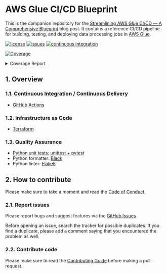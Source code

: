 # AWS Glue CI/CD Blueprint

This is the companion repository for the [Streamlining AWS Glue CI/CD — A Comprehensive
Blueprint](https://github.com/ricardolsmendes/aws-glue-ci-cd-blueprint) blog post. It
contains a reference CI/CD pipeline for building, testing, and deploying data processing
jobs in [AWS Glue](https://aws.amazon.com/glue/).

[![license](https://img.shields.io/github/license/ricardolsmendes/aws-glue-ci-cd-blueprint.svg)](https://github.com/ricardolsmendes/aws-glue-ci-cd-blueprint/blob/main/LICENSE)
[![issues](https://img.shields.io/github/issues/ricardolsmendes/aws-glue-ci-cd-blueprint.svg)](https://github.com/ricardolsmendes/aws-glue-ci-cd-blueprint/issues)
[![continuous integration](https://github.com/ricardolsmendes/aws-glue-ci-cd-blueprint/actions/workflows/on-push-to-main.yaml/badge.svg)](https://github.com/ricardolsmendes/aws-glue-ci-cd-blueprint/actions/workflows/on-push-to-main.yaml)

<!-- Pytest Coverage Comment:Begin -->
<a href="https://github.com/ricardolsmendes/aws-glue-ci-cd-blueprint/blob/main/README.md"><img alt="Coverage" src="https://img.shields.io/badge/Coverage-95%25-brightgreen.svg" /></a><details><summary>Coverage Report </summary><table><tr><th>File</th><th>Stmts</th><th>Miss</th><th>Cover</th><th>Missing</th></tr><tbody><tr><td colspan="5"><b>src</b></td></tr><tr><td>&nbsp; &nbsp;<a href="https://github.com/ricardolsmendes/aws-glue-ci-cd-blueprint/blob/main/src/s3_json_to_parquet_job.py">s3_json_to_parquet_job.py</a></td><td>21</td><td>1</td><td>95%</td><td><a href="https://github.com/ricardolsmendes/aws-glue-ci-cd-blueprint/blob/main/src/s3_json_to_parquet_job.py#L72">72</a></td></tr><tr><td>&nbsp; &nbsp;<a href="https://github.com/ricardolsmendes/aws-glue-ci-cd-blueprint/blob/main/src/s3_to_s3_job.py">s3_to_s3_job.py</a></td><td>21</td><td>1</td><td>95%</td><td><a href="https://github.com/ricardolsmendes/aws-glue-ci-cd-blueprint/blob/main/src/s3_to_s3_job.py#L60">60</a></td></tr><tr><td><b>TOTAL</b></td><td><b>42</b></td><td><b>2</b></td><td><b>95%</b></td><td>&nbsp;</td></tr></tbody></table></details>
<!-- Pytest Coverage Comment:End -->

## 1. Overview

### 1.1. Continuous Integration / Continuous Delivery

- [GitHub Actions](https://github.com/ricardolsmendes/aws-glue-ci-cd-blueprint/blob/main/.github/workflows)

### 1.2. Infrastructure as Code

- [Terraform](https://github.com/ricardolsmendes/aws-glue-ci-cd-blueprint/blob/main/infrastructure)

### 1.3. Quality Assurance

- [Python unit tests: unittest + pytest](https://github.com/ricardolsmendes/aws-glue-ci-cd-blueprint/blob/main/tests)
- Python formatter: [Black](https://github.com/psf/black)
- Python linter: [Flake8](https://github.com/PyCQA/flake8)

## 2. How to contribute

Please make sure to take a moment and read the [Code of
Conduct](https://github.com/ricardolsmendes/aws-glue-ci-cd-blueprint/blob/main/.github/CODE_OF_CONDUCT.md).

### 2.1. Report issues

Please report bugs and suggest features via the [GitHub
Issues](https://github.com/ricardolsmendes/aws-glue-ci-cd-blueprint/issues).

Before opening an issue, search the tracker for possible duplicates. If you find a
duplicate, please add a comment saying that you encountered the problem as well.

### 2.2. Contribute code

Please make sure to read the [Contributing
Guide](https://github.com/ricardolsmendes/aws-glue-ci-cd-blueprint/blob/main/.github/CONTRIBUTING.md)
before making a pull request.
